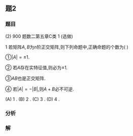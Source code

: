 ## 题2
### 题目
(2) 900 题数二第五章$\mathrm{C}$类 1 (选做) 

1 若矩阵$A,B$为$n$阶正交矩阵,则下列命题中,正确命题的个数为( )

①$|A| = \pm 1$.

② 若$A$存在实特征值,则必为$\pm 1$.

③$AB$也是正交矩阵.

④ 若$|A| = -|B|$,则$A + B$必不可逆.

(A) 1 . (B) 2 . (C) 3 . (D) 4 .
### 分析

### 解